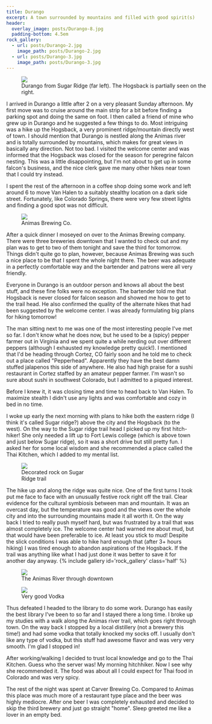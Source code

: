 ```yaml
---
title: Durango
excerpt: A town surrounded by mountains and filled with good spirit(s)
header:
  overlay_image: posts/Durango-8.jpg
  padding-bottom: 4.5em
rock_gallery:
  - url: posts/Durango-2.jpg
    image_path: posts/Durango-2.jpg
  - url: posts/Durango-3.jpg
    image_path: posts/Durango-3.jpg
---
```


<figure class='align-center' style='width:100%'>
 <a href='{{ site.url }}{{ site.baseurl }}/images/posts/Durango-4.jpg'>
 <img src='{{ site.url }}{{ site.baseurl }}/images/posts/Durango-4.jpg'>
 </a>
 <figcaption>Durango from Sugar Ridge (far left). The Hogsback is partially seen on the right.</figcaption>
</figure>

I arrived in Durango a little after 2 on a very pleasant Sunday
afternoon. My first move was to cruise around the main strip for a bit
before finding a parking spot and doing the same on foot. I then
called a friend of mine who grew up in Durango and he suggested a few
things to do. Most intriguing was a hike up the Hogsback, a very
prominent ridge/mountain directly west of town. I should mention that
Durango is nestled along the Animas river and is totally surrounded by
mountains, which makes for great views in basically any direction. Not
too bad. I visited the welcome center and was informed that the
Hogsback was closed for the season for peregrine falcon nesting. This
was a little disappointing, but I'm not about to get up in some
falcon's business, and the nice clerk gave me many other hikes near
town that I could try instead.

I spent the rest of the afternoon in a coffee shop doing some work and
left around 6 to move Van Halen to a suitably stealthy location on a
dark side street. Fortunately, like Colorado Springs, there were very
few street lights and finding a good spot was not difficult.

<figure class='align-left' style='width:50%'>
 <a href='{{ site.url }}{{ site.baseurl }}/images/posts/Durango-7.jpg'>
 <img src='{{ site.url }}{{ site.baseurl }}/images/posts/Durango-7.jpg'>
 </a>
 <figcaption>Animas Brewing Co.</figcaption>
</figure>

After a quick dinner I moseyed on over to the Animas Brewing
company. There were three breweries downtown that I wanted to check out
and my plan was to get to two of them tonight and save the third for
tomorrow. Things didn't quite go to plan, however, because Animas
Brewing was such a nice place to be that I spent the whole night
there. The beer was adequate in a perfectly comfortable way and the
bartender and patrons were all very friendly.

Everyone in Durango is an outdoor person and knows all about the best
stuff, and these fine folks were no exception. The bartender told me
that Hogsback is never closed for falcon season and showed me how to
get to the trail head. He also confirmed the quality of the alternate
hikes that had been suggested by the welcome center. I was already
formulating big plans for hiking tomorrow!

The man sitting next to me was one of the most interesting people I've
met so far. I don't know what he does now, but he used to be a (spicy)
pepper farmer out in Virginia and we spent quite a while nerding out
over different peppers (although I exhausted my knowledge pretty
quick!). I mentioned that I'd be heading through Cortez, CO fairly
soon and he told me to check out a place called
"Pepperhead". Apparently they have the best damn stuffed jalapenos
this side of anywhere. He also had high praise for a sushi restaurant
in Cortez staffed by an amateur pepper farmer. I'm wasn't so sure
about sushi in southwest Colorado, but I admitted to a piqued
interest.

Before I knew it, it was closing time and time to head back to Van
Halen. To maximize stealth I didn't use any lights and was comfortable
and cozy in bed in no time.

I woke up early the next morning with plans to hike both the eastern
ridge (I think it's called Sugar ridge?) above the city and the
Hogsback (to the west). On the way to the Sugar ridge trail head I
picked up my first hitch-hiker! She only needed a lift up to Fort
Lewis college (which is above town and just below Sugar ridge), so it
was a short drive but still pretty fun. I asked her for some local
wisdom and she recommended a place called the Thai Kitchen, which I
added to my mental list.

<figure class='align-left' style='width:40%'>
 <a href='{{ site.url }}{{ site.baseurl }}/images/posts/Durango-1.jpg'>
 <img src='{{ site.url }}{{ site.baseurl }}/images/posts/Durango-1.jpg'>
 </a>
 <figcaption>Decorated rock on Sugar Ridge trail</figcaption>
</figure>

The hike up and along the ridge was quite nice. One of the first turns
I took put me face to face with an unusually festive rock right off
the trail. Clear evidence for the cultural symbiosis between man and
mountain. It was an overcast day, but the temperature was good and the
views over the whole city and into the surrounding mountains made it
all worth it. On the way back I tried to really push myself hard, but
was frustrated by a trail that was almost completely ice. The welcome
center had warned me about mud, but that would have been preferable to
ice. At least you stick to mud! Despite the slick conditions I was
able to hike hard enough that (after 3+ hours hiking) I was tired
enough to abandon aspirations of the Hogsback. If the trail was
anything like what I had just done it was better to save it for
another day anyway.  {% include gallery id='rock_gallery' class='half'
%}

<figure class='align-right' style='width:50%'>
 <a href='{{ site.url }}{{ site.baseurl }}/images/posts/Durango-5.jpg'>
 <img src='{{ site.url }}{{ site.baseurl }}/images/posts/Durango-5.jpg'>
 </a>
 <figcaption>The Animas River through downtown</figcaption>
</figure>
<figure class='align-left' style='width:50%'>
 <a href='{{ site.url }}{{ site.baseurl }}/images/posts/Durango-6.jpg'>
 <img src='{{ site.url }}{{ site.baseurl }}/images/posts/Durango-6.jpg'>
 </a>
 <figcaption>Very good Vodka</figcaption>
</figure>

Thus defeated I headed to the library to do some work. Durango has
easily the best library I've been to so far and I stayed there a long
time. I broke up my studies with a walk along the Animas river trail,
which goes right through town. On the way back I stopped by a local
distillery (not a brewery this time!) and had some vodka that totally
knocked my socks off. I usually don't like any type of vodka, but this
stuff had awesome flavor and was very very smooth. I'm glad I stopped
in!

After working/walking I decided to trust local knowledge and go to the
Thai Kitchen. Guess who the server was! My morning hitchhiker. Now I
see why she recommended it. The food was about all I could expect for
Thai food in Colorado and was very spicy.

The rest of the night was spent at Carver Brewing Co. Compared to
Animas this place was much more of a restaurant type place and the
beer was highly mediocre. After one beer I was completely exhausted
and decided to skip the third brewery and just go straight
"home". Sleep greeted me like a lover in an empty bed.